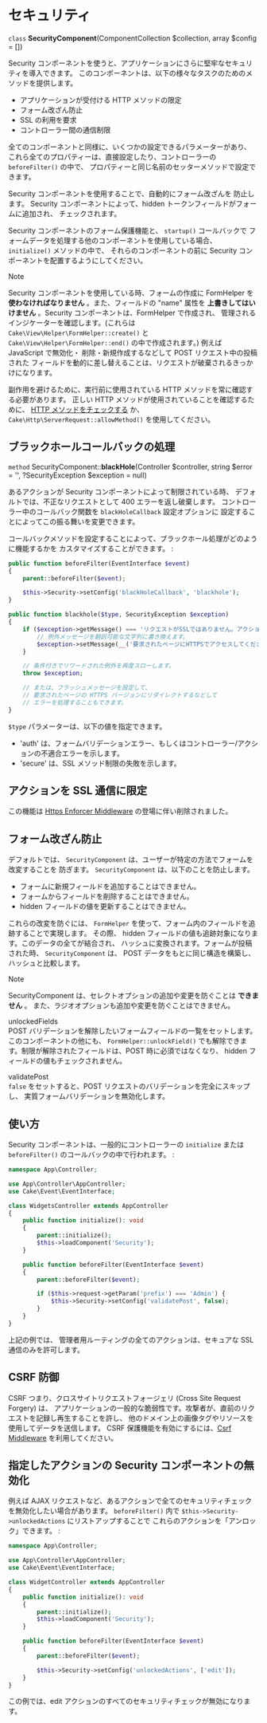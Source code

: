 # セキュリティ

`class` **SecurityComponent**(ComponentCollection $collection, array $config = [])

Security コンポーネントを使うと、アプリケーションにさらに堅牢なセキュリティを導入できます。
このコンポーネントは、以下の様々なタスクのためのメソッドを提供します。

- アプリケーションが受付ける HTTP メソッドの限定
- フォーム改ざん防止
- SSL の利用を要求
- コントローラー間の通信制限

全てのコンポーネントと同様に、いくつかの設定できるパラメーターがあり、
これら全てのプロパティーは、直接設定したり、コントローラーの `beforeFilter()` の中で、
プロパティーと同じ名前のセッターメソッドで設定できます。

Security コンポーネントを使用することで、自動的にフォーム改ざんを 防止します。
Security コンポーネントによって、hidden トークンフィールドがフォームに追加され、
チェックされます。

Security コンポーネントのフォーム保護機能と、 `startup()` コールバックで
フォームデータを処理する他のコンポーネントを使用している場合、 `initialize()` メソッドの中で、
それらのコンポーネントの前に Security コンポーネントを配置するようにしてください。

> [!NOTE]
> Security コンポーネントを使用している時、フォームの作成に FormHelper を
> **使わなければなりません** 。また、フィールドの "name" 属性を
> **上書きしてはいけません** 。Security コンポーネントは、FormHelper で作成され、
> 管理されるインジケーターを確認します。(これらは
> `Cake\View\Helper\FormHelper::create()` と
> `Cake\View\Helper\FormHelper::end()` の中で作成されます。)
> 例えば JavaScript で無効化・ 削除・新規作成するなどして POST リクエスト中の投稿された
> フィールドを動的に差し替えることは、リクエストが破棄されるきっかけになります。
>
> 副作用を避けるために、実行前に使用されている HTTP メソッドを常に確認する必要があります。
> 正しい HTTP メソッドが使用されていることを確認するために、
> [HTTP メソッドをチェックする](../../controllers/request-response#check-the-request) か、
> `Cake\Http\ServerRequest::allowMethod()` を使用してください。

## ブラックホールコールバックの処理

`method` SecurityComponent::**blackHole**(Controller $controller, string $error = '', ?SecurityException $exception = null)

あるアクションが Security コンポーネントによって制限されている時、
デフォルトでは、不正なリクエストとして 400 エラーを返し破棄します。
コントローラー中のコールバック関数を `blackHoleCallback` 設定オプションに
設定することによってこの振る舞いを変更できます。

コールバックメソッドを設定することによって、ブラックホール処理がどのように機能するかを
カスタマイズすることができます。 :

``` php
public function beforeFilter(EventInterface $event)
{
    parent::beforeFilter($event);

    $this->Security->setConfig('blackHoleCallback', 'blackhole');
}

public function blackhole($type, SecurityException $exception)
{
    if ($exception->getMessage() === 'リクエストがSSLではありません。アクションは安全である必要があります。') {
        // 例外メッセージを翻訳可能な文字列に書き換えます。
        $exception->setMessage(__('要求されたページにHTTPSでアクセスしてください'));
    }

    // 条件付きでリワードされた例外を再度スローします。
    throw $exception;

    // または、フラッシュメッセージを設定して、
    // 要求されたページの HTTPS バージョンにリダイレクトするなどして
    // エラーを処理することもできます。
}
```

`$type` パラメーターは、以下の値を指定できます。

- 'auth' は、フォームバリデーションエラー、もしくはコントローラー/アクションの不適合エラーを示します。
- 'secure' は、SSL メソッド制限の失敗を示します。

## アクションを SSL 通信に限定

この機能は [Https Enforcer Middleware](../../security/https-enforcer#https-enforcer-middleware) の登場に伴い削除されました。

## フォーム改ざん防止

デフォルトでは、 `SecurityComponent` は、ユーザーが特定の方法でフォームを改変することを
防ぎます。 `SecurityComponent` は、以下のことを防止します。

- フォームに新規フィールドを追加することはできません。
- フォームからフィールドを削除することはできません。
- hidden フィールドの値を更新することはできません。

これらの改変を防ぐには、 `FormHelper` を使って、フォーム内のフィールドを追跡することで実現します。
その際、 hidden フィールドの値も追跡対象になります。このデータの全てが結合され、
ハッシュに変換されます。フォームが投稿された時、 `SecurityComponent` は、
POST データをもとに同じ構造を構築し、ハッシュと比較します。

> [!NOTE]
> SecurityComponent は、セレクトオプションの追加や変更を防ぐことは **できません** 。
> また、ラジオオプションも追加や変更を防ぐことはできません。

unlockedFields  
POST バリデーションを解除したいフォームフィールドの一覧をセットします。
このコンポーネントの他にも、 `FormHelper::unlockField()`
でも解除できます。制限が解除されたフィールドは、POST 時に必須ではなくなり、
hidden フィールドの値もチェックされません。

validatePost  
`false` をセットすると、POST リクエストのバリデーションを完全にスキップし、
実質フォームバリデーションを無効化します。

## 使い方

Security コンポーネントは、一般的にコントローラーの
`initialize` または `beforeFilter()` のコールバックの中で行われます。 :

``` php
namespace App\Controller;

use App\Controller\AppController;
use Cake\Event\EventInterface;

class WidgetsController extends AppController
{
    public function initialize(): void
    {
        parent::initialize();
        $this->loadComponent('Security');
    }

    public function beforeFilter(EventInterface $event)
    {
        parent::beforeFilter($event);

        if ($this->request->getParam('prefix') === 'Admin') {
            $this->Security->setConfig('validatePost', false);
        }
    }
}
```

上記の例では、 管理者用ルーティングの全てのアクションは、セキュアな SSL 通信のみを許可します。

## CSRF 防御

CSRF つまり、クロスサイトリクエストフォージェリ (Cross Site Request Forgery) は、
アプリケーションの一般的な脆弱性です。攻撃者が、直前のリクエストを記録し再生することを許し、
他のドメイン上の画像タグやリソースを使用してデータを送信します。
CSRF 保護機能を有効にするには、[Csrf Middleware](../../security/csrf#csrf-middleware) を利用してください。

## 指定したアクションの Security コンポーネントの無効化

例えば AJAX リクエストなど、あるアクションで全てのセキュリティチェックを無効化したい場合があります。
`beforeFilter()` 内で `$this->Security->unlockedActions` にリストアップすることで
これらのアクションを「アンロック」できます。 :

``` php
namespace App\Controller;

use App\Controller\AppController;
use Cake\Event\EventInterface;

class WidgetController extends AppController
{
    public function initialize(): void
    {
        parent::initialize();
        $this->loadComponent('Security');
    }

    public function beforeFilter(EventInterface $event)
    {
        parent::beforeFilter($event);

        $this->Security->setConfig('unlockedActions', ['edit']);
    }
}
```

この例では、edit アクションのすべてのセキュリティチェックが無効になります。
